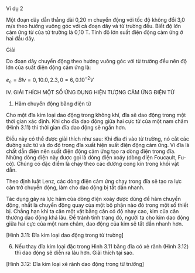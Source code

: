 Ví dụ 2

Một đoạn dây dẫn thẳng dài 0,20 m chuyển động với tốc độ không đổi 3,0 m/s theo hướng vuông góc với cả đoạn dây và từ trường đều. Biết độ lớn cảm ứng từ của từ trường là 0,10 T. Tính độ lớn suất điện động cảm ứng ở hai đầu dây.

Giải

Do đoạn dây chuyển động theo hướng vuông góc với từ trường đều nên độ lớn của suất điện động cảm ứng là:

$e_c = Blv = 0,10.0,2.3,0 = 6,0.10^{-2} V$

IV. GIẢI THÍCH MỘT SỐ ỨNG DỤNG HIỆN TƯỢNG CẢM ỨNG ĐIỆN TỪ

1. Hãm chuyển động bằng điện từ

Cho một đĩa kim loại dao động trong không khí, đĩa sẽ dao động trong một thời gian xác định. Khi cho đĩa dao động giữa hai cực từ của một nam châm (Hình 3.11) thì thời gian đĩa dao động sẽ ngắn hơn.

Điều này có thể được giải thích như sau: Khi đĩa đi vào từ trường, nó cắt các đường sức từ và do đó trong đĩa xuất hiện suất điện động cảm ứng. Vì đĩa là chất dẫn điện nên suất điện động cảm ứng tạo ra dòng điện trong đĩa. Những dòng điện này được gọi là dòng điện xoáy (dòng điện Foucault, Fu-cô). Chúng có đặc điểm là chạy theo các đường cong kín trong khối vật dẫn.

Theo định luật Lenz, các dòng điện cảm ứng chạy trong đĩa sẽ tạo ra lực cản trở chuyển động, làm cho dao động bị tắt dần nhanh.

Tác dụng gây ra lực hãm của dòng điện xoáy được dùng để hãm chuyển động, nhất là chuyển động quay của một bộ phận nào đó trong một số thiết bị. Chẳng hạn khi ta cân một vật bằng cân có độ nhạy cao, kim của cân thường dao động khá lâu. Để tránh tình trạng đó, người ta cho kim dao động giữa hai cực của một nam châm, dao động của kim sẽ tắt dần nhanh hơn.

[Hình 3.11: Đĩa kim loại dao động trong từ trường]

6. Nếu thay đĩa kim loại đặc trong Hình 3.11 bằng đĩa có xẻ rãnh (Hình 3.12) thì dao động sẽ diễn ra lâu hơn. Giải thích tại sao.

[Hình 3.12: Đĩa kim loại xẻ rãnh dao động trong từ trường]
